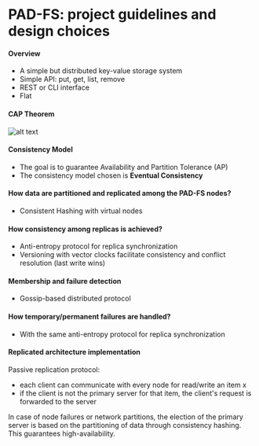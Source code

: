 # PAD-FS: project guidelines and design choices

#### Overview
* A simple but distributed key-value storage system
* Simple API: put, get, list, remove
* REST or CLI interface
* Flat

#### CAP Theorem
![alt text](http://www.developer.com/imagesvr_ce/4400/Mongo1.png "CAP Theorem")

#### Consistency Model
* The goal is to guarantee Availability and Partition Tolerance (AP)
* The consistency model chosen is **Eventual Consistency**

#### How data are partitioned and replicated among the PAD-FS nodes?
* Consistent Hashing with virtual nodes

#### How consistency among replicas is achieved?
* Anti-entropy protocol for replica synchronization
* Versioning with vector clocks facilitate consistency and conflict resolution (last write wins)

#### Membership and failure detection
* Gossip-based distributed protocol

#### How temporary/permanent failures are handled?
* With the same anti-entropy protocol for replica synchronization

#### Replicated architecture implementation
Passive replication protocol: 
* each client can communicate with every node for read/write an item x
* if the client is not the primary server for that item, the client's request is forwarded to the server

In case of node failures or network partitions, the election of the primary server is based on the partitioning of data through consistency hashing. This guarantees high-availability.





